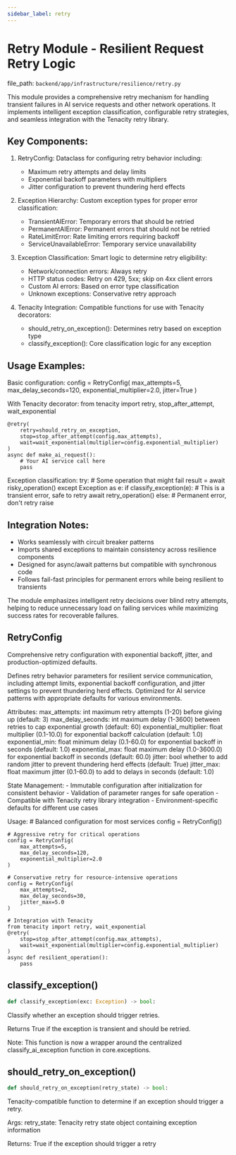 ```yaml
---
sidebar_label: retry
---
```


# Retry Module - Resilient Request Retry Logic

  file_path: `backend/app/infrastructure/resilience/retry.py`

This module provides a comprehensive retry mechanism for handling transient failures
in AI service requests and other network operations. It implements intelligent
exception classification, configurable retry strategies, and seamless integration
with the Tenacity retry library.

Key Components:
--------------
1. RetryConfig: Dataclass for configuring retry behavior including:
   - Maximum retry attempts and delay limits
   - Exponential backoff parameters with multipliers
   - Jitter configuration to prevent thundering herd effects

2. Exception Hierarchy: Custom exception types for proper error classification:
   - TransientAIError: Temporary errors that should be retried
   - PermanentAIError: Permanent errors that should not be retried
   - RateLimitError: Rate limiting errors requiring backoff
   - ServiceUnavailableError: Temporary service unavailability

3. Exception Classification: Smart logic to determine retry eligibility:
   - Network/connection errors: Always retry
   - HTTP status codes: Retry on 429, 5xx; skip on 4xx client errors
   - Custom AI errors: Based on error type classification
   - Unknown exceptions: Conservative retry approach

4. Tenacity Integration: Compatible functions for use with Tenacity decorators:
   - should_retry_on_exception(): Determines retry based on exception type
   - classify_exception(): Core classification logic for any exception

Usage Examples:
--------------
Basic configuration:
    config = RetryConfig(
        max_attempts=5,
        max_delay_seconds=120,
        exponential_multiplier=2.0,
        jitter=True
    )

With Tenacity decorator:
    from tenacity import retry, stop_after_attempt, wait_exponential
    
    @retry(
        retry=should_retry_on_exception,
        stop=stop_after_attempt(config.max_attempts),
        wait=wait_exponential(multiplier=config.exponential_multiplier)
    )
    async def make_ai_request():
        # Your AI service call here
        pass

Exception classification:
    try:
        # Some operation that might fail
        result = await risky_operation()
    except Exception as e:
        if classify_exception(e):
            # This is a transient error, safe to retry
            await retry_operation()
        else:
            # Permanent error, don't retry
            raise

Integration Notes:
-----------------
- Works seamlessly with circuit breaker patterns
- Imports shared exceptions to maintain consistency across resilience components
- Designed for async/await patterns but compatible with synchronous code
- Follows fail-fast principles for permanent errors while being resilient to transients

The module emphasizes intelligent retry decisions over blind retry attempts,
helping to reduce unnecessary load on failing services while maximizing
success rates for recoverable failures.

## RetryConfig

Comprehensive retry configuration with exponential backoff, jitter, and production-optimized defaults.

Defines retry behavior parameters for resilient service communication, including attempt limits,
exponential backoff configuration, and jitter settings to prevent thundering herd effects.
Optimized for AI service patterns with appropriate defaults for various environments.

Attributes:
    max_attempts: int maximum retry attempts (1-20) before giving up (default: 3)
    max_delay_seconds: int maximum delay (1-3600) between retries to cap exponential growth (default: 60)
    exponential_multiplier: float multiplier (0.1-10.0) for exponential backoff calculation (default: 1.0)
    exponential_min: float minimum delay (0.1-60.0) for exponential backoff in seconds (default: 1.0)
    exponential_max: float maximum delay (1.0-3600.0) for exponential backoff in seconds (default: 60.0)
    jitter: bool whether to add random jitter to prevent thundering herd effects (default: True)
    jitter_max: float maximum jitter (0.1-60.0) to add to delays in seconds (default: 1.0)
    
State Management:
    - Immutable configuration after initialization for consistent behavior
    - Validation of parameter ranges for safe operation
    - Compatible with Tenacity retry library integration
    - Environment-specific defaults for different use cases
    
Usage:
    # Balanced configuration for most services
    config = RetryConfig()
    
    # Aggressive retry for critical operations
    config = RetryConfig(
        max_attempts=5,
        max_delay_seconds=120,
        exponential_multiplier=2.0
    )
    
    # Conservative retry for resource-intensive operations
    config = RetryConfig(
        max_attempts=2,
        max_delay_seconds=30,
        jitter_max=5.0
    )
    
    # Integration with Tenacity
    from tenacity import retry, wait_exponential
    @retry(
        stop=stop_after_attempt(config.max_attempts),
        wait=wait_exponential(multiplier=config.exponential_multiplier)
    )
    async def resilient_operation():
        pass

## classify_exception()

```python
def classify_exception(exc: Exception) -> bool:
```

Classify whether an exception should trigger retries.

Returns True if the exception is transient and should be retried.

Note: This function is now a wrapper around the centralized
classify_ai_exception function in core.exceptions.

## should_retry_on_exception()

```python
def should_retry_on_exception(retry_state) -> bool:
```

Tenacity-compatible function to determine if an exception should trigger a retry.

Args:
    retry_state: Tenacity retry state object containing exception information

Returns:
    True if the exception should trigger a retry
